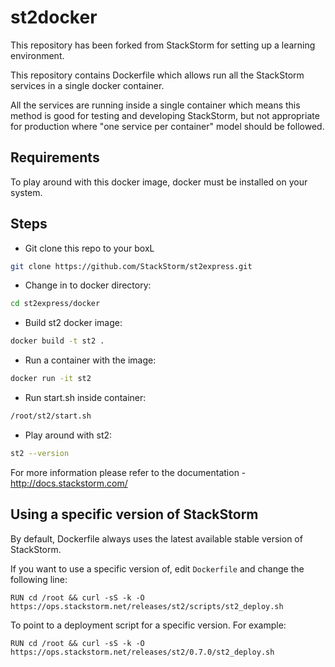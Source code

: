 # st2docker

This repository has been forked from StackStorm for setting up a learning environment.

This repository contains Dockerfile which allows run all the StackStorm
services in a single docker container.

All the services are running inside a single container which means this method
is good for testing and developing StackStorm, but not appropriate for
production where "one service per container" model should be followed.

## Requirements

To play around with this docker image, docker must be installed on your system.

## Steps

* Git clone this repo to your boxL

```bash
git clone https://github.com/StackStorm/st2express.git
```

* Change in to docker directory:

```bash
cd st2express/docker
```

* Build st2 docker image:

```bash
docker build -t st2 .
```

* Run a container with the image:

```bash
docker run -it st2
```

* Run start.sh inside container:

```bash
/root/st2/start.sh
```

* Play around with st2:

```bash
st2 --version
```

For more information please refer to the documentation -
http://docs.stackstorm.com/

## Using a specific version of StackStorm

By default, Dockerfile always uses the latest available stable version of
StackStorm.

If you want to use a specific version of, edit ``Dockerfile`` and change the
following line:

```
RUN cd /root && curl -sS -k -O https://ops.stackstorm.net/releases/st2/scripts/st2_deploy.sh
```

To point to a deployment script for a specific version. For example:

```
RUN cd /root && curl -sS -k -O https://ops.stackstorm.net/releases/st2/0.7.0/st2_deploy.sh
```
